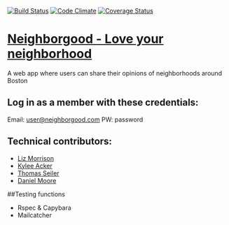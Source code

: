 [![Build Status](https://travis-ci.org/lizmorr/Neighborgood.svg?branch=master)](https://travis-ci.org/lizmorr/Neighborgood) [![Code Climate](https://codeclimate.com/github/lizmorr/Neighborgood.png)](https://codeclimate.com/github/lizmorr/Neighborgood) [![Coverage Status](https://coveralls.io/repos/lizmorr/Neighborgood/badge.png)](https://coveralls.io/r/lizmorr/Neighborgood)

# [Neighborgood - Love your neighborhood](http://neighborgood.herokuapp.com/)

A web app where users can share their opinions of neighborhoods around Boston

## Log in as a member with these credentials:
Email: user@neighborgood.com
PW: password

## Technical contributors:
+ [Liz Morrison](https://github.com/lizmorr)
+ [Kylee Acker](https://github.com/kyjoya)
+ [Thomas Seiler](https://github.com/ectomorph314)
+ [Daniel Moore](https://github.com/Dodie324)

##Testing functions
+ Rspec & Capybara
+ Mailcatcher
